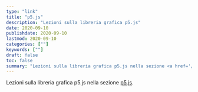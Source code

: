 ```yaml
---
type: "link"
title: "p5.js"
description: "Lezioni sulla libreria grafica p5.js"
date: 2020-09-10
publishdate: 2020-09-10
lastmod: 2020-09-10
categories: [""]
keywords: [""]
draft: false
toc: false
summary: "Lezioni sulla libreria grafica p5.js nella sezione <a href='/coding/web/p5js'>p5.js</a>"
---
```


Lezioni sulla libreria grafica p5.js nella sezione <a href='/coding/web/p5js'>p5.js</a>.
